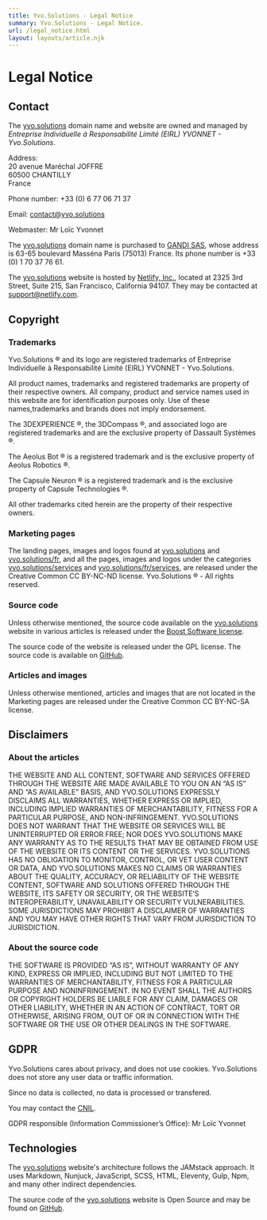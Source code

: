 ```yaml
---
title: Yvo.Solutions - Legal Notice
summary: Yvo.Solutions - Legal Notice.
url: /legal_notice.html
layout: layouts/article.njk
---
```


# Legal Notice

## Contact

The [yvo.solutions](https://yvo.solutions) domain name and website are owned and managed by *Entreprise Individuelle à Responsabilité Limité (EIRL) YVONNET - Yvo.Solutions*.

Address:<br/>
20 avenue Maréchal JOFFRE<br/>
60500 CHANTILLY<br/>
France

Phone number: +33 (0) 6 77 06 71 37

Email: contact@yvo.solutions

Webmaster: Mr Loïc Yvonnet

The [yvo.solutions](https://yvo.solutions) domain name is purchased to [GANDI SAS](https://www.gandi.net), whose address is 63-65 boulevard Masséna Paris (75013) France. Its phone number is +33 (0) 1 70 37 76 61.

The [yvo.solutions](https://yvo.solutions) website is hosted by [Netlify, Inc.](https://www.netlify.com), located at 2325 3rd Street, Suite 215, San Francisco, California 94107. They may be contacted at support@netlify.com.

## Copyright

### Trademarks

Yvo.Solutions &#174; and its logo are registered trademarks of Entreprise Individuelle à Responsabilité Limité (EIRL) YVONNET - Yvo.Solutions.

All product names, trademarks and registered trademarks are property of their respective owners. All company, product and service names used in this website are for identification purposes only. Use of these names,trademarks and brands does not imply endorsement.

The 3DEXPERIENCE &#174;, the 3DCompass &#174;, and associated logo are registered trademarks and are the exclusive property of Dassault Systèmes &#174;.

The Aeolus Bot &#174; is a registered trademark and is the exclusive property of Aeolus Robotics &#174;.

The Capsule Neuron &#174; is a registered trademark and is the exclusive property of Capsule Technologies &#174;.

All other trademarks cited herein are the property of their respective owners.

### Marketing pages

The landing pages, images and logos found at [yvo.solutions](https://yvo.solutions) and [yvo.solutions/fr](https://yvo.solutions/fr), and all the pages, images and logos under the categories [yvo.solutions/services](https://yvo.solutions/services) and [yvo.solutions/fr/services](https://yvo.solutions/fr/services), are released under the Creative Common CC BY-NC-ND license.
Yvo.Solutions &#174; - All rights reserved.

### Source code

Unless otherwise mentioned, the source code available on the [yvo.solutions](https://yvo.solutions) website in various articles is released under the [Boost Software license](https://www.boost.org/users/license.html).

The source code of the website is released under the GPL license. The source code is available on [GitHub](https://github.com/loic-yvonnet/dev-www-yvo-solutions).

### Articles and images

Unless otherwise mentioned, articles and images that are not located in the Marketing pages are released under the Creative Common CC BY-NC-SA license.

## Disclaimers

### About the articles

THE WEBSITE AND ALL CONTENT, SOFTWARE AND SERVICES OFFERED THROUGH THE WEBSITE ARE MADE AVAILABLE TO YOU ON AN “AS IS” AND “AS AVAILABLE” BASIS, AND YVO.SOLUTIONS EXPRESSLY DISCLAIMS ALL WARRANTIES, WHETHER EXPRESS OR IMPLIED, INCLUDING IMPLIED WARRANTIES OF MERCHANTABILITY, FITNESS FOR A PARTICULAR PURPOSE, AND NON-INFRINGEMENT. YVO.SOLUTIONS DOES NOT WARRANT THAT THE WEBSITE OR SERVICES WILL BE UNINTERRUPTED OR ERROR FREE; NOR DOES YVO.SOLUTIONS MAKE ANY WARRANTY AS TO THE RESULTS THAT MAY BE OBTAINED FROM USE OF THE WEBSITE OR ITS CONTENT OR THE SERVICES. YVO.SOLUTIONS HAS NO OBLIGATION TO MONITOR, CONTROL, OR VET USER CONTENT OR DATA, AND YVO.SOLUTIONS MAKES NO CLAIMS OR WARRANTIES ABOUT THE QUALITY, ACCURACY, OR RELIABILITY OF THE WEBSITE CONTENT, SOFTWARE AND SOLUTIONS OFFERED THROUGH THE WEBSITE, ITS SAFETY OR SECURITY, OR THE WEBSITE’S INTEROPERABILITY, UNAVAILABILITY OR SECURITY VULNERABILITIES. SOME JURISDICTIONS MAY PROHIBIT A DISCLAIMER OF WARRANTIES AND YOU MAY HAVE OTHER RIGHTS THAT VARY FROM JURISDICTION TO JURISDICTION.

### About the source code

THE SOFTWARE IS PROVIDED “AS IS”, WITHOUT WARRANTY OF ANY KIND, EXPRESS OR IMPLIED, INCLUDING BUT NOT LIMITED TO THE WARRANTIES OF MERCHANTABILITY, FITNESS FOR A PARTICULAR PURPOSE AND NONINFRINGEMENT. IN NO EVENT SHALL THE AUTHORS OR COPYRIGHT HOLDERS BE LIABLE FOR ANY CLAIM, DAMAGES OR OTHER LIABILITY, WHETHER IN AN ACTION OF CONTRACT, TORT OR OTHERWISE, ARISING FROM, OUT OF OR IN CONNECTION WITH THE SOFTWARE OR THE USE OR OTHER DEALINGS IN THE SOFTWARE.

## GDPR

Yvo.Solutions cares about privacy, and does not use cookies. Yvo.Solutions does not store any user data or traffic information.

Since no data is collected, no data is processed or transfered.

You may contact the [CNIL](https://www.cnil.fr).

GDPR responsible (Information Commissioner’s Office): Mr Loïc Yvonnet

## Technologies

The [yvo.solutions](https://yvo.solutions) website's architecture follows the JAMstack approach. It uses Markdown, Nunjuck, JavaScript, SCSS, HTML, Eleventy, Gulp, Npm, and many other indirect dependencies.

The source code of the [yvo.solutions](https://yvo.solutions) website is Open Source and may be found on [GitHub](https://github.com/loic-yvonnet/dev-www-yvo-solutions).